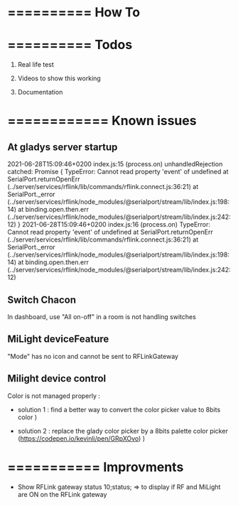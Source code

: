 ==========
How To
==========



==========
Todos
==========

1. Real life test

2. Videos to show this working

3. Documentation



============
Known issues
============

At gladys server startup
------------------------

2021-06-28T15:09:46+0200 <error> index.js:15 (process.on) unhandledRejection catched: Promise {
  <rejected> TypeError: Cannot read property 'event' of undefined
      at SerialPort.returnOpenErr (../server/services/rflink/lib/commands/rflink.connect.js:36:21)
      at SerialPort._error (../server/services/rflink/node_modules/@serialport/stream/lib/index.js:198:14)
      at binding.open.then.err (../server/services/rflink/node_modules/@serialport/stream/lib/index.js:242:12) }
2021-06-28T15:09:46+0200 <error> index.js:16 (process.on) TypeError: Cannot read property 'event' of undefined
    at SerialPort.returnOpenErr (../server/services/rflink/lib/commands/rflink.connect.js:36:21)
    at SerialPort._error (../server/services/rflink/node_modules/@serialport/stream/lib/index.js:198:14)
    at binding.open.then.err (../server/services/rflink/node_modules/@serialport/stream/lib/index.js:242:12)


Switch Chacon
-------------

In dashboard, use "All on-off" in a room is not handling switches


MiLight deviceFeature
---------------------

"Mode" has no icon and cannot be sent to RFLinkGateway

Milight device control
----------------------

Color is not managed properly :

- solution 1 : find a better way to convert the color picker value to 8bits color  )

- solution 2 : replace the glady color picker by a 8bits palette color picker (https://codepen.io/kevinli/pen/GRpXOvo) )

===========
Improvments
===========

* Show RFLink gateway status
  10;status; => to display if RF and MiLight are ON on the RFLink gateway
